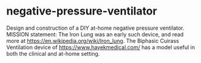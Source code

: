 # negative-pressure-ventilator
Design and construction of a DIY at-home negative pressure ventilator.
MISSION statement: 
The Iron Lung was an early such device, and read more at https://en.wikipedia.org/wiki/Iron_lung. 
The Biphasic Cuirass Ventilation device of https://www.hayekmedical.com/ has a model useful in both the clinical and at-home setting.
